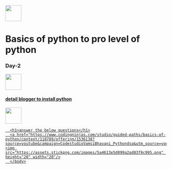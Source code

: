 <html>
  <head>
    <body>
      <img src="https://th.bing.com/th?id=OSK.51053f2608887c85ccaf7038d1e46985&w=116&h=156&c=7&o=6&pid=SANGAM" width="50" height="50" align="center"/>
      <h1>Basics of python to pro level of python</h1>
      <h3>Day-2</h3>
       <a href="https://youtu.be/Q8H9A7T8tbo?si=90QnzqNH4FJFcuK0"/><img src="https://images.unsplash.com/photo-1611162616475-46b635cb6868?ixlib=rb-4.0.3&ixid=M3wxMjA3fDB8MHxzZWFyY2h8Mnx8eW91dHViZSUyMGxvZ298ZW58MHx8MHx8fDA%3D&w=1000&q=80" width="50" height="50"/>
       <br>
         <h4>detail blogger to install python</h4>
      <a href="https://www.blogger.com/u/1/blog/post/edit/217627150224491225/1310585105939831594"/><img src="https://images.pexels.com/photos/262508/pexels-photo-262508.jpeg?cs=srgb&dl=pexels-pixabay-262508.jpg&fm=jpg" width="50" height="50"/>

      <h1>answer the below questions</h1>
      <a href="https://www.codingninjas.com/studio/guided-paths/basics-of-python/content/118789/offering/1536138?source=youtube&campaign=CodestudioVamsiBhavani_Pythondsa&utm_source=youtube&utm_medium=affiliate&utm_campaign=CodestudioVamsiBhavani_Pythondsa"/><img src="https://assets.stickpng.com/images/5a4613e5d099a2ad03f9c995.png" height="20" width="20"/>
      </body>
  </head>
</html>
